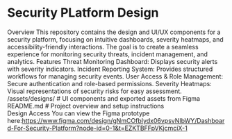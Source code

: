 # Security PLatform Design
Overview
This repository contains the design and UI/UX components for a security platform, focusing on intuitive dashboards, severity heatmaps, and accessibility-friendly interactions. The goal is to create a seamless experience for monitoring security threats, incident management, and analytics.
Features
Threat Monitoring Dashboard: Displays security alerts with severity indicators.
Incident Reporting System: Provides structured workflows for managing security events.
User Access & Role Management: Secure authentication and role-based permissions.
Severity Heatmaps: Visual representations of security risks for easy assessment.
/assets/designs/       # UI components and exported assets from Figma   
README.md              # Project overview and setup instructions  
Design Access
You can view the Figma prototype here:https://www.figma.com/design/gNmCOfbIydx06vpsvNIbWY/Dashboard-For-Security-Platform?node-id=0-1&t=EZKTBFFpVKjcmciX-1


